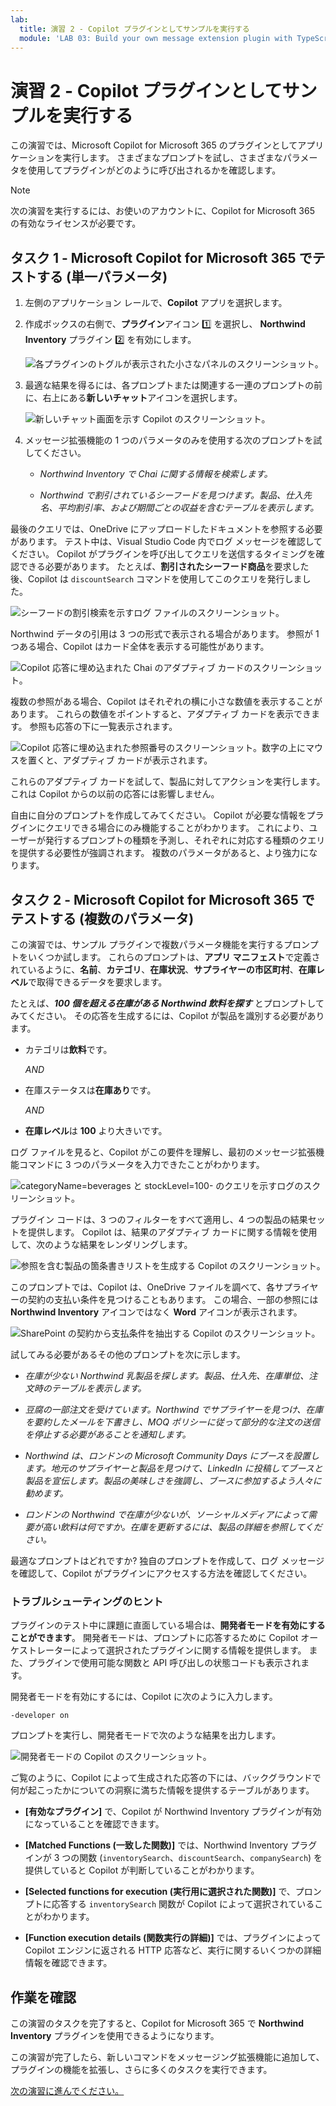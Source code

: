 ```yaml
---
lab:
  title: 演習 2 - Copilot プラグインとしてサンプルを実行する
  module: 'LAB 03: Build your own message extension plugin with TypeScript (TS) for Microsoft Copilot'
---
```


# 演習 2 - Copilot プラグインとしてサンプルを実行する

この演習では、Microsoft Copilot for Microsoft 365 のプラグインとしてアプリケーションを実行します。 さまざまなプロンプトを試し、さまざまなパラメータを使用してプラグインがどのように呼び出されるかを確認します。

> [!NOTE]  
> 次の演習を実行するには、お使いのアカウントに、Copilot for Microsoft 365 の有効なライセンスが必要です。

## タスク 1 - Microsoft Copilot for Microsoft 365 でテストする (単一パラメータ)

1. 左側のアプリケーション レールで、**Copilot** アプリを選択します。

1. 作成ボックスの右側で、**プラグイン**アイコン 1️⃣ を選択し、 **Northwind Inventory** プラグイン 2️⃣ を有効にします。

    ![各プラグインのトグルが表示された小さなパネルのスクリーンショット。](../media/3-02-plugin-panel.png)

1. 最適な結果を得るには、各プロンプトまたは関連する一連のプロンプトの前に、右上にある**新しいチャット**アイコンを選択します。

    ![新しいチャット画面を示す Copilot のスクリーンショット。](../media/3-01-new-chat.png)

1. メッセージ拡張機能の 1 つのパラメータのみを使用する次のプロンプトを試してください。

    - _Northwind Inventory で Chai に関する情報を検索します。_

    - _Northwind で割引されているシーフードを見つけます。製品、仕入先名、平均割引率、および期間ごとの収益を含むテーブルを表示します。_

最後のクエリでは、OneDrive にアップロードしたドキュメントを参照する必要があります。 テスト中は、Visual Studio Code 内でログ メッセージを確認してください。 Copilot がプラグインを呼び出してクエリを送信するタイミングを確認できる必要があります。 たとえば、**割引されたシーフード商品**を要求した後、Copilot は `discountSearch` コマンドを使用してこのクエリを発行しました。

![シーフードの割引検索を示すログ ファイルのスクリーンショット。](../media/3-02-a-query-log-1.png)

Northwind データの引用は 3 つの形式で表示される場合があります。 参照が 1 つある場合、Copilot はカード全体を表示する可能性があります。

![Copilot 応答に埋め込まれた Chai のアダプティブ カードのスクリーンショット。](../media/3-03-a-response-on-chai.png)

複数の参照がある場合、Copilot はそれぞれの横に小さな数値を表示することがあります。 これらの数値をポイントすると、アダプティブ カードを表示できます。 参照も応答の下に一覧表示されます。

![Copilot 応答に埋め込まれた参照番号のスクリーンショット。数字の上にマウスを置くと、アダプティブ カードが表示されます。](../media/3-03-response-on-chai.png)

これらのアダプティブ カードを試して、製品に対してアクションを実行します。 これは Copilot からの以前の応答には影響しません。

自由に自分のプロンプトを作成してみてください。 Copilot が必要な情報をプラグインにクエリできる場合にのみ機能することがわかります。 これにより、ユーザーが発行するプロンプトの種類を予測し、それぞれに対応する種類のクエリを提供する必要性が強調されます。 複数のパラメータがあると、より強力になります。

## タスク 2 - Microsoft Copilot for Microsoft 365 でテストする (複数のパラメータ)

この演習では、サンプル プラグインで複数パラメータ機能を実行するプロンプトをいくつか試します。 これらのプロンプトは、**アプリ マニフェスト**で定義されているように、**名前**、**カテゴリ**、**在庫状況**、**サプライヤーの市区町村**、**在庫レベル**で取得できるデータを要求します。

たとえば、**_100 個を超える在庫がある Northwind 飲料を探す_** とプロンプトしてみてください。 その応答を生成するには、Copilot が製品を識別する必要があります。

- カテゴリは**飲料**です。
  
  _AND_

- 在庫ステータスは**在庫あり**です。

  _AND_

- **在庫レベル**は **100** より大きいです。

ログ ファイルを見ると、Copilot がこの要件を理解し、最初のメッセージ拡張機能コマンドに 3 つのパラメータを入力できたことがわかります。

![categoryName=beverages と stockLevel=100- のクエリを示すログのスクリーンショット。](../media/3-06-find-northwind-beverages-with-more-than-100.png)

プラグイン コードは、3 つのフィルターをすべて適用し、4 つの製品の結果セットを提供します。 Copilot は、結果のアダプティブ カードに関する情報を使用して、次のような結果をレンダリングします。

![参照を含む製品の箇条書きリストを生成する Copilot のスクリーンショット。](../media/3-06-b-find-northwind-beverages-with-more-than-100.png)

このプロンプトでは、Copilot は、OneDrive ファイルを調べて、各サプライヤーの契約の支払い条件を見つけることもあります。 この場合、一部の参照には **Northwind Inventory** アイコンではなく **Word** アイコンが表示されます。

![SharePoint の契約から支払条件を抽出する Copilot のスクリーンショット。](../media/3-06-c-payment-terms.png)

試してみる必要があるその他のプロンプトを次に示します。

- _在庫が少ない Northwind 乳製品を探します。製品、仕入先、在庫単位、注文時のテーブルを表示します。_

- _豆腐の一部注文を受けています。Northwind でサプライヤーを見つけ、在庫を要約したメールを下書きし、MOQ ポリシーに従って部分的な注文の送信を停止する必要があることを通知します。_

- _Northwind は、ロンドンの Microsoft Community Days にブースを設置します。地元のサプライヤーと製品を見つけて、LinkedIn に投稿してブースと製品を宣伝します。製品の美味しさを強調し、ブースに参加するよう人々に勧めます。_

- _ロンドンの Northwind で在庫が少ないが、ソーシャルメディアによって需要が高い飲料は何ですか。在庫を更新するには、製品の詳細を参照してください。_

最適なプロンプトはどれですか? 独自のプロンプトを作成して、ログ メッセージを確認して、Copilot がプラグインにアクセスする方法を確認してください。

### トラブルシューティングのヒント

プラグインのテスト中に課題に直面している場合は、**開発者モードを有効にすることができます**。 開発者モードは、プロンプトに応答するために Copilot オーケストレーターによって選択されたプラグインに関する情報を提供します。 また、プラグインで使用可能な関数と API 呼び出しの状態コードも表示されます。

開発者モードを有効にするには、Copilot に次のように入力します。

```console
-developer on
```

プロンプトを実行し、開発者モードで次のような結果を出力します。 

![開発者モードの Copilot のスクリーンショット。](../media/3-03-b-developer-mode.png)

ご覧のように、Copilot によって生成された応答の下には、バックグラウンドで何が起こったかについての洞察に満ちた情報を提供するテーブルがあります。

- **[有効なプラグイン]** で、Copilot が Northwind Inventory プラグインが有効になっていることを確認できます。

- **[Matched Functions (一致した関数)]** では、Northwind Inventory プラグインが 3 つの関数 (`inventorySearch`、`discountSearch`、`companySearch`) を提供していると Copilot が判断していることがわかります。

- **[Selected functions for execution (実行用に選択された関数)]** で、プロンプトに応答する `inventorySearch` 関数が Copilot によって選択されていることがわかります。

- **[Function execution details (関数実行の詳細)]** では、プラグインによって Copilot エンジンに返される HTTP 応答など、実行に関するいくつかの詳細情報を確認できます。

## 作業を確認

この演習のタスクを完了すると、Copilot for Microsoft 365 で **Northwind Inventory** プラグインを使用できるようになります。 

この演習が完了したら、新しいコマンドをメッセージング拡張機能に追加して、プラグインの機能を拡張し、さらに多くのタスクを実行できます。 

[次の演習に進んでください。](./5-exercise-3-add-new-command.md)
